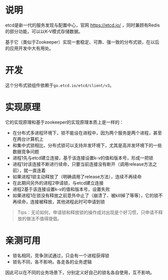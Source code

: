 # 说明
etcd是新一代的服务发现与配置中心，官网 https://etcd.io/ ，同时兼顾有Redis的部分功能，可以以K-V模式存储数据。

基于它（类似于Zookeeper）实现一套稳定、可靠、强一致的分布式锁，在以后的应用开发中大有用处。

# 开发
这个分布式锁组件依赖于`go.etcd.io/etcd/client/v3`。

# 实现原理
它的实现原理和基于zookeeper的实现原理本质上是一样的：
- 在分布式多进程环境下，锁不能设在进程中，因为两个服务是两个进程，甚至在两台计算机上
- 和集中式锁相比，分布式锁可以支持并发环境下，尤其是高并发环境下的一些数据竞争问题
- 进程1先与etcd建立连接，基于该连接设置k-v的值和版本号，形成一把锁
- 进程1对该连接不断进行续命，只要当前连接没有断开（调用release方法之前），就一直连着
- 如果进程1锁主动释放了（明确调用了release方法），连续不再续命
- 在此期间另外的进程2申请锁，与etcd建立连接
- 进程2基于该连接设置k-v的值和版本号，设置失败
- 如果进程1在锁没有释放之前意外中止了（崩溃了、被kill掉了等等），它的锁不再续命，连接被释放，其他进程此时可申请到锁

> Tips：无论如何，申请锁和释放锁的操作成对出现是个好习惯，只申请不释放的做法不值得提倡。

# 亲测可用
- 锁名相同，竞争测试通过，只会有一个进程获得锁
- 锁名不同，各不影响，各走各的业务逻辑

因此可以在不同的业务场景下，分别定义好自己的锁名各自使用，互不影响。